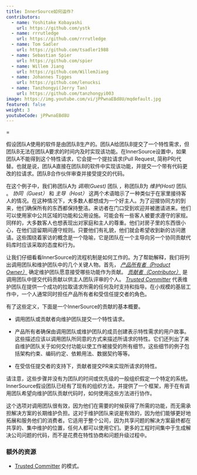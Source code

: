 ```yaml
---
title: InnerSource如何运作?
contributors:
  - name: Yoshitake Kobayashi
    url: https://github.com/ystk
  - name: rrrutledge
    url: https://github.com/rrrutledge
  - name: Tom Sadler
    url: https://github.com/tsadler1988
  - name: Sebastian Spier
    url: https://github.com/spier
  - name: Willem Jiang
    url: https://github.com/WillemJiang
  - name: Johannes Tigges
    url: https://github.com/lenucksi
  - name: Tanzhongyi(Jerry Tan)
    url: https://github.com/tanzhongyi003
image: https://img.youtube.com/vi/jPPwnaEBd8U/mqdefault.jpg
featured: false
weight: 3
youtubeCode: jPPwnaEBd8U
---
```

<div class="paragraph">
<p>=</p>
</div>
<div class="paragraph">
<p>假设团队A使用的软件是由团队B生产的。团队A给团队B提交了一个特性需求，但团队B无法在团队A要求的时间内及时实现该功能。在InnerSource设置中，如果团队A不能得到这个特性请求，它会提一个提拉请求(Pull Request, 简称PR)代替。也就是说，团队A直接在团队B的软件中实现该功能，并提交一个带有代码更改的拉请求。团队B合作伙伴审查并接受提交的代码。</p>
</div>
<div class="paragraph">
<p>在这个例子中，我们称团队A为 <em>调用(Guest)</em> 团队 ，称团队B为 <em>维护(Host)</em> 团队 。 <em>协同（Guest）</em> 和 <em>主导（Host）</em> 这两个术语暗示了一种类似于在家里接待客人的情况。在这种情况下，大多数人都想成为一个好主人。为了迎接协同方的到来，他们确保所有的东西都保持整洁。来访者在门口受到欢迎并被邀请进来。他们可以使用家中公共区域的功能和公用设施。可能会有一些客人被要求遵守的家规。同样的，大多数客人也想表现出对家庭和主人的尊重。他们对房子里的东西很小心，在他们逗留期间遵守规则。只要他们有礼貌，他们就会希望收到新的访问邀请。这些围绕着家访的概念是一个隐喻，它是团队在一个主导向另一个协同贡献代码库时应该采取的态度和行为。</p>
</div>
<div class="paragraph">
<p>让我们仔细看看InnerSource的流程机制是如何工作的。为了帮助解释，我们将列出调用团队和维护团队中的几个关键人物。首先， <a href="https://innersourcecommons.org/zh/learn/learning-path/product-owner"><em>产品所有者（Product Owner）</em></a>  确定维护团队愿意接受哪些功能作为贡献。 <a href="https://innersourcecommons.org/zh/learn/learning-path/contributor"><em>贡献者（Contributor）</em></a> 是调用团队中提交代码贡献以供主人团队评审的个人。 <a href="https://innersourcecommons.org/zh/learn/learning-path/trusted-committer"><em>Trusted Committer</em></a> 代表维护团队在提供一个成功的拉取请求所需的任何及时支持和指导。在小规模的基层工作中，一个人通常同时担任产品所有者和受信任提交者的角色。</p>
</div>
<div class="paragraph">
<p>有了这些定义，下面是一个InnerSource的贡献的基本概要。</p>
</div>
<div class="ulist">
<ul>
<li>
<p>调用团队或贡献者向维护团队提交一个特性请求。</p>
</li>
<li>
<p>产品所有者确保由调用团队或维护团队的成员创建表示特性需求的用户故事。这些描述应该以调用团队所同意的方式来描述所请求的特性。它们还列出了来自维护团队关于如何交付功能以使工作被接受的所有细节。这些细节的例子包括架构约束、编码约定、依赖用法、数据契约等等。</p>
</li>
<li>
<p>在受信任提交者的支持下，贡献者提交PR来实现所请求的特性。</p>
</li>
</ul>
</div>
<div class="paragraph">
<p>请注意，这些步骤并没有为团队的时间或优先级的一般组织假定一个特定的系统。InnerSource假设团队已经有了现有的组织方法，并提供了一个框架，用于在有调用团队希望向维护团队贡献代码时，如何使用这些方法进行协作。</p>
</div>
<div class="paragraph">
<p>这个选项对调用团队很有效，因为他们在需要的时候获得了所需的功能，而无需承担解决方案的长期维护负担。这对于维护团队来说是有效的，因为他们能够更好地拓展和服务他们的消费者。它适用于整个公司，因为共享问题的解决方案最终都在共享的、集中维护的位置，任何人都可以使用它们。更多的工程时间集中于生成解决公司问题的代码，而不是花费在特性协商和问题升级过程中。</p>
</div>
<div class="sect2">
<h3 id="_额外的资源">额外的资源</h3>
<div class="ulist">
<ul>
<li>
<p><a href="https://patterns.innersourcecommons.org/p/trusted-committer">Trusted Committer</a> 的模式。</p>
</li>
</ul>
</div>
</div>
<!--- This file autogenerated from https://github.com/InnerSourceCommons/InnerSourceLearningPath/blob/main/scripts -->